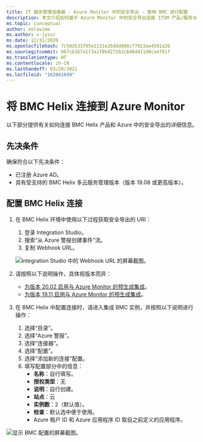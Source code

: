 ```yaml
---
title: IT 服务管理连接器 - Azure Monitor 中的安全导出 - 使用 BMC 进行配置
description: 本文介绍如何基于 Azure Monitor 中的安全导出连接 ITSM 产品/服务与 BMC。
ms.topic: conceptual
author: nolavime
ms.author: v-jysur
ms.date: 12/31/2020
ms.openlocfilehash: 7c50d533f95e1131e26ddd808c77023ae4591a26
ms.sourcegitcommit: 867cb1b7a1f3a1f0b427282c648d411d0ca4f81f
ms.translationtype: HT
ms.contentlocale: zh-CN
ms.lasthandoff: 03/20/2021
ms.locfileid: "102041699"
---
```

# <a name="connect-bmc-helix-to-azure-monitor"></a>将 BMC Helix 连接到 Azure Monitor

以下部分提供有关如何连接 BMC Helix 产品和 Azure 中的安全导出的详细信息。

## <a name="prerequisites"></a>先决条件

确保符合以下先决条件：

* 已注册 Azure AD。
* 具有受支持的 BMC Helix 多云服务管理版本（版本 19.08 或更高版本）。

## <a name="configure-the-bmc-helix-connection"></a>配置 BMC Helix 连接

1. 在 BMC Helix 环境中使用以下过程获取安全导出的 URI：

   1. 登录 Integration Studio。
   1. 搜索“从 Azure 警报创建事件”流。
   1. 复制 Webhook URL。
   
   ![Integration Studio 中的 Webhook URL 的屏幕截图。](media/itsmc-secure-webhook-connections-bmc/bmc-url.png)
   
2. 请按照以下说明操作，具体视版本而异：
   * [为版本 20.02 启用与 Azure Monitor 的预生成集成](https://docs.bmc.com/docs/multicloud/enabling-prebuilt-integration-with-azure-monitor-879728195.html)。
   * [为版本 19.11 启用与 Azure Monitor 的预生成集成](https://docs.bmc.com/docs/multicloudprevious/enabling-prebuilt-integration-with-azure-monitor-904157623.html)。

3. 在 BMC Helix 中配置连接时，请进入集成 BMC 实例，并按照以下说明进行操作：

   1. 选择“目录”。
   2. 选择“Azure 警报”。
   3. 选择“连接器”。
   4. 选择“配置”。
   5. 选择“添加新的连接”配置。
   6. 填写配置部分中的信息：
      - **名称**：自行填写。
      - **授权类型**：无
      - **说明**：自行创建。
      - **站点**：云
      - **实例数**：2（默认值）。
      - **检查**：默认选中便于使用。
      - Azure 租户 ID 和 Azure 应用程序 ID 取自之前定义的应用程序。

![显示 BMC 配置的屏幕截图。](media/itsmc-secure-webhook-connections-bmc/bmc-configuration.png)
